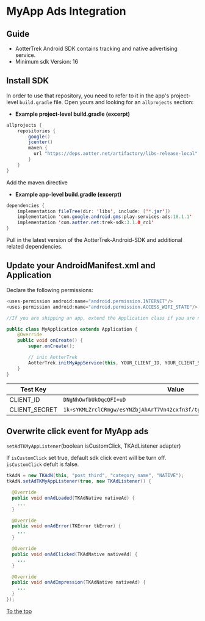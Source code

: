 # MyApp Ads Integration

## Guide <a href="guide" id="guide"></a>

* AotterTrek Android SDK contains tracking and native advertising service.
* Minimum sdk Version: 16

## Install SDK <a href="install-sdk" id="install-sdk"></a>

In order to use that repository, you need to refer to it in the app's project-level `build.gradle` file. Open yours and looking for an `allprojects` section:

* **Example project-level build.gradle (excerpt)**

```java
allprojects {
    repositories {
        google()
        jcenter()
        maven {
          url "https://deps.aotter.net/artifactory/libs-release-local"
        }
    }
}
```

Add the maven directive

* **Example app-level build.gradle (excerpt)**

```java
dependencies {
    implementation fileTree(dir: 'libs', include: ['*.jar'])
    implementation 'com.google.android.gms:play-services-ads:18.1.1'
    implementation 'com.aotter.net:trek-sdk:3.1.0_rc1'
}
```

Pull in the latest version of the AotterTrek-Android-SDK and additional related dependencies.

## Update your AndroidManifest.xml and Application <a href="update-your-androidmanifestxml-and-application" id="update-your-androidmanifestxml-and-application"></a>

Declare the following permissions:

```java
<uses-permission android:name="android.permission.INTERNET"/>
<uses-permission android:name="android.permission.ACCESS_WIFI_STATE"/>
```

```java
//If you are shipping an app, extend the Application class if you are not already doing so:

public class MyApplication extends Application {
    @Override
    public void onCreate() {
        super.onCreate();

        // init AotterTrek
        AotterTrek.initMyAppService(this, YOUR_CLIENT_ID, YOUR_CLIENT_SECRET);
    }
}
```

| Test Key       | Value                                                                      |
| -------------- | -------------------------------------------------------------------------- |
| CLIENT\_ID     | `DNgNhOwfbUkOqcQFI+uD`                                                     |
| CLIENT\_SECRET | `1k+sYKMLZrclCRmgw/esYNZbjAhArT7Vn42cxfn3f/tgmT0XJZI4mNiNwBYLu9GOet7YtiT6` |

## Overwrite click event for MyApp ads <a href="overwrite-click-event-for-myapp-ads" id="overwrite-click-event-for-myapp-ads"></a>

`setAdTKMyAppListener`(boolean isCustomClick, TKAdListener adapter)

If `isCustomClick` set true, default sdk click event will be turn off. `isCustomClick` defult is false.

```java
tkAdN = new TKAdN(this, "post_third", "category_name", "NATIVE");
tkAdN.setAdTKMyAppListener(true, new TKAdListener() {

  @Override
  public void onAdLoaded(TKAdNative nativeAd) {
    ...
  }

  @Override
  public void onAdError(TKError tkError) {
    ...
  }

  @Override
  public void onAdClicked(TKAdNative nativeAd) {
    ...
  }

  @Override
  public void onAdImpression(TKAdNative nativeAd) {
    ...
  }
});
```

[To the top](myapp-ads-integration.md)
